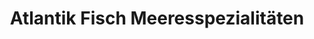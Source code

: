 ---
title: "Atlantik Fisch Meeresspezialitäten"
url: /hamburg/atlantik-fisch-meeresspezialitaeten/
shop: Fisch
---